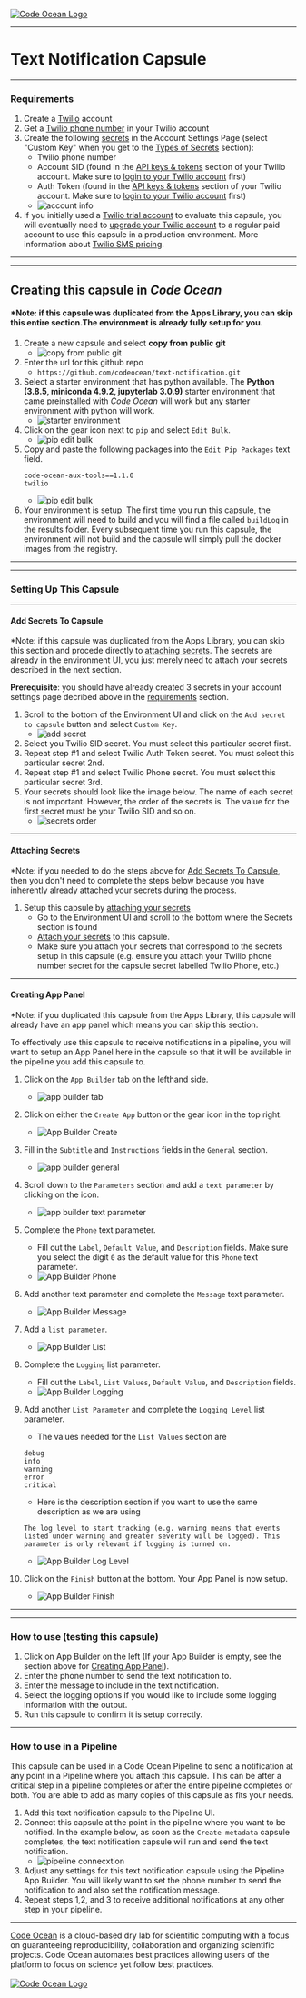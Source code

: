 [![Code Ocean Logo](images/CO_logo_135x72.png)](http://codeocean.com/product)

---

# Text Notification Capsule

---

### Requirements

1. Create a [Twilio](https://www.twilio.com/docs/usage/tutorials/how-to-use-your-free-trial-account#sign-up-for-your-free-twilio-trial) account
2. Get a [Twilio phone number](https://www.twilio.com/docs/usage/tutorials/how-to-use-your-free-trial-account#get-your-first-twilio-phone-number) in your Twilio account
3. Create the following [secrets](https://docs.codeocean.com/user-guide/secret-management-guide/adding-editing-a-secret-in-the-account-settings-page) in the Account Settings Page (select "Custom Key" when you get to the [Types of Secrets](https://docs.codeocean.com/user-guide/secret-management-guide/adding-editing-a-secret-in-the-account-settings-page#types-of-secrets) section):
    - Twilio phone number
    - Account SID (found in the [API keys & tokens](https://console.twilio.com/us1/account/keys-credentials/api-keys) section of your Twilio account. Make sure to [login to your Twilio account](https://www.twilio.com/login) first)
    - Auth Token (found in the [API keys & tokens](https://console.twilio.com/us1/account/keys-credentials/api-keys) section of your Twilio account. Make sure to [login to your Twilio account](https://www.twilio.com/login) first)
    - ![account info](images/account_info.png)
4. If you initially used a [Twilio trial account](https://www.twilio.com/try-twilio) to evaluate this capsule, you will eventually need to [upgrade your Twilio account](https://console.twilio.com/us1/billing/manage-billing/upgrade) to a regular paid account to use this capsule in a production environment. More information about [Twilio SMS pricing](https://www.twilio.com/en-us/sms/pricing/us).

---
---

## Creating this capsule in *Code Ocean*

#### *Note: if this capsule was duplicated from the Apps Library, you can skip this entire section.The environment is already fully setup for you.

1. Create a new capsule and select **copy from public git**
    - ![copy from public git](images/copy_from_public_git.png)
2. Enter the url for this github repo
    - `https://github.com/codeocean/text-notification.git`
3. Select a starter environment that has python available. The **Python (3.8.5, miniconda 4.9.2, jupyterlab 3.0.9)** starter environment that came preinstalled with *Code Ocean* will work but any starter environment with python will work.
    - ![starter environment](images/starter_environment.png)
4. Click on the gear icon next to `pip` and select `Edit Bulk`.
    - ![pip edit bulk](images/pip_edit_bulk.png)
5. Copy and paste the following packages into the `Edit Pip Packages` text field.
    ```
    code-ocean-aux-tools==1.1.0
    twilio
    ```
    - ![pip edit bulk](images/pip_packages.png)
6. Your environment is setup. The first time you run this capsule, the environment will need to build and you will find a file called `buildLog` in the results folder. Every subsequent time you run this capsule, the environment will not build and the capsule will simply pull the docker images from the registry.

---
---

### Setting Up This Capsule
---
#### Add Secrets To Capsule

*Note: if this capsule was duplicated from the Apps Library, you can skip this section and procede directly to [attaching secrets](#attaching-secrets). The secrets are already in the environment UI, you just merely need to attach your secrets described in the next section.

**Prerequisite**: you should have already created 3 secrets in your account settings page decribed above in the [requirements](#requirements) section.

1. Scroll to the bottom of the Environment UI and click on the `Add secret to capsule` button and select `Custom Key`.
    - ![add secret](images/add_secret_custom_key.png)
2. Select you Twilio SID secret. You must select this particular secret first.
3. Repeat step #1 and select Twilio Auth Token secret. You must select this particular secret 2nd.
3. Repeat step #1 and select Twilio Phone secret. You must select this particular secret 3rd.
4. Your secrets should look like the image below. The name of each secret is not important. However, the order of the secrets is. The value for the first secret must be your Twilio SID and so on.
    - ![secrets order](images/custom_key_all.png)

---
#### Attaching Secrets

*Note: if you needed to do the steps above for [Add Secrets To Capsule](#add-secrets-to-capsule), then you don't need to complete the steps below because you have inherently already attached your secrets during the process.

1. Setup this capsule by [attaching your secrets](https://docs.codeocean.com/user-guide/secret-management-guide/attaching-a-secret-to-a-capsule#attaching-a-secret-to-a-capsule)
    - Go to the Environment UI and scroll to the bottom where the Secrets section is found
    - [Attach your secrets](https://docs.codeocean.com/user-guide/secret-management-guide/attaching-a-secret-to-a-capsule#attaching-a-secret-to-a-capsule) to this capsule.
    - Make sure you attach your secrets that correspond to the secrets setup in this capsule (e.g. ensure you attach your Twilio phone number secret for the capsule secret labelled Twilio Phone, etc.)

---
#### Creating App Panel

*Note: if you duplicated this capsule from the Apps Library, this capsule will already have an app panel which means you can skip this section.

To effectively use this capsule to receive notifications in a pipeline, you will want to setup an App Panel here in the capsule so that it will be available in the pipeline you add this capsule to.


1. Click on the `App Builder` tab on the lefthand side.
    - ![app builder tab](images/app_builder_tab.png)

2. Click on either the `Create App` button or the gear icon in the top right.
    - ![App Builder Create](images/app_builder_create.png)

3. Fill in the `Subtitle` and `Instructions` fields in the `General` section.
    - ![app builder general](images/app_builder_general.png)

4. Scroll down to the `Parameters` section and add a `text parameter` by clicking on the icon.
    - ![app builder text parameter](images/app_builder_parameter1.png)

5. Complete the `Phone` text parameter.
    - Fill out the `Label`, `Default Value`, and `Description` fields. Make sure you select the digit `0` as the default value for this `Phone` text parameter.
    - ![App Builder Phone](images/app_builder_parameter2.png)

6. Add another text parameter and complete the `Message` text parameter.
    - ![App Builder Message](images/app_builder_parameter3.png)

7. Add a `list parameter`.
    - ![App Builder List](images/app_builder_parameter_list.png)

8. Complete the `Logging` list parameter.
    - Fill out the `Label`, `List Values`, `Default Value`, and `Description` fields.
    - ![App Builder Logging](images/app_builder_parameter4.png)

9. Add another `List Parameter` and complete the `Logging Level` list parameter.
    - The values needed for the `List Values` section are
    ```
    debug
    info
    warning
    error
    critical
    ```
    - Here is the description section if you want to use the same description as we are using
    ```
    The log level to start tracking (e.g. warning means that events listed under warning and greater severity will be logged). This parameter is only relevant if logging is turned on.
    ```
    - ![App Builder Log Level](images/app_builder_parameter5.png)

10. Click on the `Finish` button at the bottom. Your App Panel is now setup.
    - ![App Builder Finish](images/app_builder_finish.png)

---
---

### How to use (testing this capsule)

1. Click on App Builder on the left (If your App Builder is empty, see the section above for [Creating App Panel](#creating-app-panel)).
2. Enter the phone number to send the text notification to.
3. Enter the message to include in the text notification.
4. Select the logging options if you would like to include some logging information with the output.
5. Run this capsule to confirm it is setup correctly.

---

### How to use in a Pipeline

This capsule can be used in a Code Ocean Pipeline to send a notification at any point in a Pipeline where you attach this capsule. This can be after a critical step in a pipeline completes or after the entire pipeline completes or both. You are able to add as many copies of this capsule as fits your needs.

1. Add this text notification capsule to the Pipeline UI.
2. Connect this capsule at the point in the pipeline where you want to be notified. In the example below, as soon as the `Create metadata` capsule completes, the text notification capsule will run and send the text notification.
    - ![pipeline connecxtion](images/pipeline_connection.png)
3. Adjust any settings for this text notification capsule using the Pipeline App Builder. You will likely want to set the phone number to send the notification to and also set the notification message.
4. Repeat steps 1,2, and 3 to receive additional notifications at any other step in your pipeline.

---

[Code Ocean](https://codeocean.com/) is a cloud-based dry lab for scientific computing with a focus on guaranteeing reproducibility, collaboration and organizing scientific projects. Code Ocean automates best practices allowing users of the platform to focus on science yet follow best practices.<br /><br />
[![Code Ocean Logo](images/CO_logo_68x36.png)](https://www.codeocean.com)
